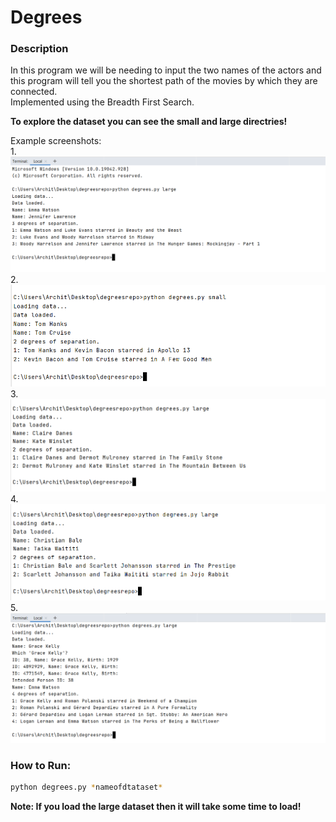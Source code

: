 # Degrees

### Description
In this program we will be needing to input the two names of the actors and this program will tell you the shortest path of the movies by which they are connected.  
Implemented using the Breadth First Search.

**To explore the dataset you can see the small and large directries!**

Example screenshots:  
1.![ex1](screenshots/ex1.png)
2.![ex2](screenshots/ex2.png)
3.![ex3](screenshots/ex3.png)
4.![ex4](screenshots/ex4.png)
5.![ex5](screenshots/ex5.png)

### How to Run:
```Bash
python degrees.py *nameofdtataset*
```
**Note: If you load the large dataset then it will take some time to load!**
